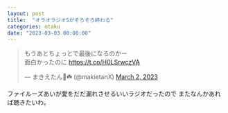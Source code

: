 ```yaml
---
layout: post
title:  "オラオラジオSがそろそろ終わる"
categories: otaku
date: "2023-03-03 00:00:00"
---
```


<blockquote class="twitter-tweet tw-align-center"><p lang="ja" dir="ltr">もうあとちょっとで最後になるのかー<br>面白かったのに <a href="https://t.co/H0LSrwczVA">https://t.co/H0LSrwczVA</a></p>&mdash; まきえたん🥦☘️ (@makietanX) <a href="https://twitter.com/makietanX/status/1631438474606952449?ref_src=twsrc%5Etfw">March 2, 2023</a></blockquote> <script async src="https://platform.twitter.com/widgets.js" charset="utf-8"></script>

ファイルーズあいが愛をだだ漏れさせるいいラジオだったので
またなんかあれば聴きたいわ。
